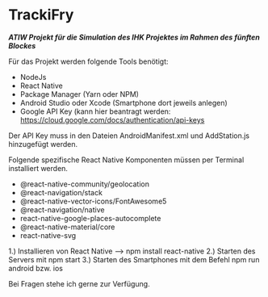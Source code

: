 # TrackiFry

***ATIW Projekt für die Simulation des IHK Projektes im Rahmen des fünften Blockes***

Für das Projekt werden folgende Tools benötigt:

- NodeJs 
- React Native 
- Package Manager (Yarn oder NPM)
- Android Studio oder Xcode (Smartphone dort jeweils anlegen)
- Google API Key (kann hier beantragt werden: https://cloud.google.com/docs/authentication/api-keys 

Der API Key muss in den Dateien AndroidManifest.xml und AddStation.js hinzugefügt werden.

Folgende spezifische React Native Komponenten müssen per Terminal installiert werden.

- @react-native-community/geolocation
- @react-navigation/stack
- @react-native-vector-icons/FontAwesome5
- @react-navigation/native
- react-native-google-places-autocomplete
- @react-native-material/core
- react-native-svg


1.) Installieren von React Native --> npm install react-native
2.) Starten des Servers mit npm start 
3.) Starten des Smartphones mit dem Befehl npm run android bzw. ios


Bei Fragen stehe ich gerne zur Verfügung.
